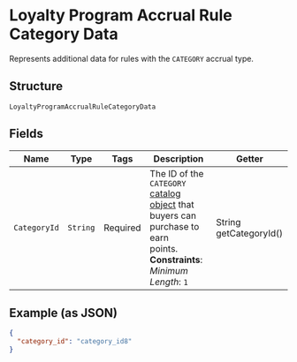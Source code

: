 
# Loyalty Program Accrual Rule Category Data

Represents additional data for rules with the `CATEGORY` accrual type.

## Structure

`LoyaltyProgramAccrualRuleCategoryData`

## Fields

| Name | Type | Tags | Description | Getter |
|  --- | --- | --- | --- | --- |
| `CategoryId` | `String` | Required | The ID of the `CATEGORY` [catalog object](entity:CatalogObject) that buyers can purchase to earn<br>points.<br>**Constraints**: *Minimum Length*: `1` | String getCategoryId() |

## Example (as JSON)

```json
{
  "category_id": "category_id8"
}
```

